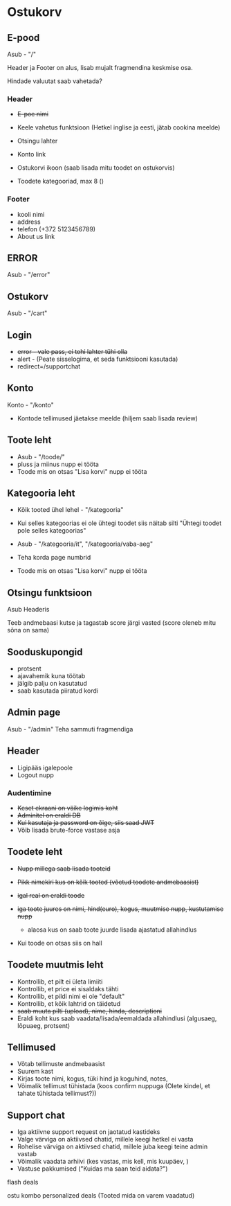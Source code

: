 # Ostukorv

## E-pood

Asub - "/"

Header ja Footer on alus, lisab mujalt fragmendina keskmise osa.

Hindade valuutat saab vahetada?

### Header

- ~~E-poe nimi~~
- Keele vahetus funktsioon (Hetkel inglise ja eesti, jätab cookina meelde)
- Otsingu lahter
- Konto link
- Ostukorvi ikoon (saab lisada mitu toodet on ostukorvis)

- Toodete kategooriad, max 8 ()

### Footer

- kooli nimi
- address
- telefon (+372 5123456789)
- About us link

## ERROR

Asub - "/error"

## Ostukorv

Asub - "/cart"

## Login

- ~~error - vale pass, ei tohi lahter tühi olla~~
- alert - (Peate sisselogima, et seda funktsiooni kasutada)
- redirect=/supportchat

## Konto

Konto - "/konto"

- Kontode tellimused jäetakse meelde (hiljem saab lisada review)

## Toote leht

- Asub - "/toode/"
- pluss ja miinus nupp ei tööta
- Toode mis on otsas "Lisa korvi" nupp ei tööta

## Kategooria leht

- Kõik tooted ühel lehel - "/kategooria"
- Kui selles kategoorias ei ole ühtegi toodet siis näitab silti "Ühtegi toodet pole selles kategoorias"

- Asub - "/kategooria/it", "/kategooria/vaba-aeg"
- Teha korda page numbrid
- Toode mis on otsas "Lisa korvi" nupp ei tööta

## Otsingu funktsioon

Asub Headeris

Teeb andmebaasi kutse ja tagastab score järgi vasted (score oleneb mitu sõna on sama)



## Sooduskupongid

- protsent
- ajavahemik kuna töötab
- jälgib palju on kasutatud
- saab kasutada piiratud kordi


## Admin page

Asub - "/admin"
Teha sammuti fragmendiga

## Header

- Ligipääs igalepoole
- Logout nupp

### Audentimine

- ~~Keset ekraani on väike logimis koht~~
- ~~Adminitel on eraldi DB~~
- ~~Kui kasutaja ja password on õige, siis saad JWT~~
- Võib lisada brute-force vastase asja

## Toodete leht
- ~~Nupp millega saab lisada tooteid~~

- ~~Pikk nimekiri kus on kõik tooted (võetud toodete andmebaasist)~~
- ~~igal real on eraldi toode~~
- ~~iga toote juures on nimi, hind(euro), kogus, muutmise nupp, kustutamise nupp~~
    - alaosa kus on saab toote juurde lisada ajastatud allahindlus
- Kui toode on otsas siis on hall

## Toodete muutmis leht

- Kontrollib, et pilt ei ületa limiiti
- Kontrollib, et price ei sisaldaks tähti
- Kontrollib, et pildi nimi ei ole "default"
- Kontrollib, et kõik lahtrid on täidetud
- ~~saab muuta pilti (upload), nime, hinda, descriptioni~~
- Eraldi koht kus saab vaadata/lisada/eemaldada allahindlusi (algusaeg, lõpuaeg, protsent)

## Tellimused

- Võtab tellimuste andmebaasist
- Suurem kast
- Kirjas toote nimi, kogus, tüki hind ja koguhind, notes,
- Võimalik tellimust tühistada (koos confirm nuppuga (Olete kindel, et tahate tühistada tellimust?))

## Support chat
- Iga aktiivne support request on jaotatud kastideks
- Valge värviga on aktiivsed chatid, millele keegi hetkel ei vasta
- Rohelise värviga on aktiivsed chatid, millele juba keegi teine admin vastab
- Võimalik vaadata arhiivi (kes vastas, mis kell, mis kuupäev, )
- Vastuse pakkumised ("Kuidas ma saan teid aidata?")


flash deals

ostu kombo
personalized deals (Tooted mida on varem vaadatud)
